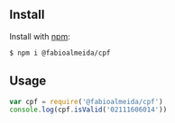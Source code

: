 ## Install

Install with [npm](https://www.npmjs.com/):

```sh
$ npm i @fabioalmeida/cpf
```

## Usage

```js
var cpf = require('@fabioalmeida/cpf')
console.log(cpf.isValid('02111606014'))
```
